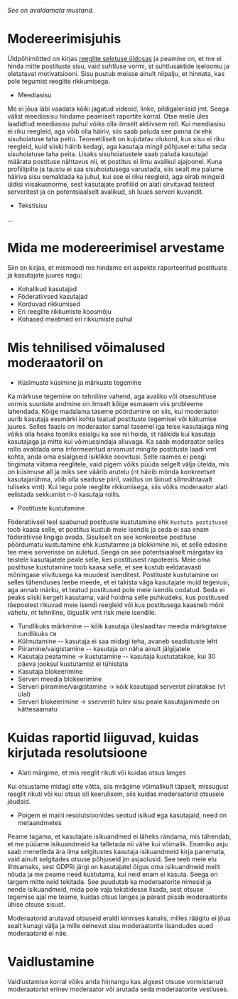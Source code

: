 _See on avaldamata mustand._

# Modereerimisjuhis

Üldpõhimõtted on kirjas [reeglite seletuse üldosas](https://kogukond.est.social/docs/reeglite-seletus/) ja peamine on, et me ei hinda mitte postituste sisu, vaid suhtluse vormi, st suhtlusaktide iseloomu ja oletatavat motivatsiooni. Sisu puutub meisse ainult niipalju, et hinnata, kas pole tegumist reeglite rikkumisega.

* Meediasisu

Me ei jõua läbi vaadata kõiki jagatud videoid, linke, pildigaleriisid jmt. Seega välist meediasisu hindame peamiselt raportite korral. Otse meile üles laadidtud meediasisu puhul võiks olla ilmselt aktiivsem roll. Kui meediasisu ei riku reegleid, aga võib olla häiriv, siis saab paluda see panna `CW` ehk sisuhoiatuse taha peitu. Teoreetiliselt on kujutatav olukord, kus sisu ei riku reegleid, kuid siiski häirib kedagi, aga kasutaja mingil põhjusel ei taha seda sisuhoiatuse taha peita. Lisaks sisuhoiatustele saab paluda kasutajal määrata postituse nähtavus nii, et postitus ei ilmu avalikul ajajoonel. Kuna profiilipilte ja taustu ei saa sisuhoiatusega varustada, siis sealt me palume häiriva sisu eemaldada ka juhul, kui see ei riku reegleid, aga eirab mingeid üldisi viisakusnorme, sest kasutajate profiilid on alati sirvitavad teistest serveritest ja on potentsiaalselt avalikud, sh luues serveri kuvandit.

* Tekstisisu

...

# Mida me modereerimisel arvestame

Siin on kirjas, et mismoodi me hindame eri aspekte raporteeritud postituste ja kasutajate juures nagu:

* Kohalikud kasutajad
* Föderatiivsed kasutajad
* Korduvad rikkumised
* Eri reeglite rikkumiste koosmõju
* Kohased meetmed eri rikkumiste puhul

# Mis tehnilised võimalused moderaatoril on

* Küsimuste küsimine ja märkuste tegemine

Ka märkuse tegemine on tehniline vahend, aga avaliku või otsesuhtluse vormis suuniste andmine on ilmselt kõige esmasem viis probleeme lahendada. Kõige madalama taseme pöördumine on siis, kui moderaator uurib kasutaja eesmärki kohta teatud postituste tegemisel või käitumise juures. Selles faasis on moderaator samal tasemel iga teise kasutajaga ning võiks olla heaks tooniks esialgu ka see nii hoida, st rääkida kui kasutaja kasutajaga ja mitte kui võimuesindaja alluvaga. Ka saab moderaator selles rollis avaldada oma informeeritud arvamust mingite postituste laadi vmt kohta, anda oma esialgseid isiklikke soovitusi. Selle raames ei peagi tingimata viitama reeglitele, vaid pigem võiks püüda selgelt välja ütelda, mis on küsimuse all ja miks see väärib arutelu (nt häirib mõnda konkreetset kasutajarühma, võib olla seaduse piiril, vaidlus on läinud silmnähtavalt tuliseks vmt). Kui tegu pole reeglite rikkumisega, siis võiks moderaator alati eelistada sekkumist n-ö kasutaja rollis.

* Postituste kustutamine

Föderatiivsel teel saabunud postituste kustutamine ehk `Kustuta postitused` toob kaasa selle, et postitus kustub meie isendis ja seda ei saa enam föderatiivse lingiga avada. Sisuliselt on see konkreetse postituse pöördumatu kustutamine ehk kustutamne ja blokkimine nii, et selle edasine tee meie serverisse on suletud. Seega on see potentsiaalselt märgatav ka teistele kasutajatele peale selle, kes postitusest rapoteeris. Meie oma postituse kustutamine toob kaasa selle, et see kustub eeldatavasti mõningase viivitusega ka muudest isenditest. Postituste kustutamine on selles tähenduses leebe meede, et ei takista väga kasutajate muid tegevusi, aga annab märku, et teatud postitused pole meie isendis oodatud. Seda ei peaks siiski kergelt kasutama, vaid hoidma selle puhkudeks, kus postitused tõepoolest rikuvad meie isendi reegleid või kus postitusega kaasneb mõni vahetu, nt tehniline, õiguslik vmt risk meie isendile.

* Tundlikuks märkimine -- kõik kasutaja üleslaaditav meedia märkgitakse tundlikuks `CW`
* Külmutamine -- kasutaja ei saa midagi teha, avaneb seadistuste leht
* Piiramine/vaigistamine -- kasutaja on näha ainult jälgijatele
* Kasutaja peatamine -> kustutamine -- kasutaja kustutatakse, kui 30 päeva jooksul kustutamist ei tühistata
* Kasutaja blokeerimine
* Serveri meedia blokeerimine
* Serveri piiramine/vaigistamine -> kõik kasutajad serverist piiratakse (vt ülal)
* Serveri blokeerimine -> sserverilt tulev sisu peale kasutajanimede on kättesaamatu

# Kuidas raportid liiguvad, kuidas kirjutada resolutsioone

* Alati märgime, et mis reeglit rikuti või kuidas otsus langes

Kui otsustame midagi ette võtta, siis mrägime võimalikult täpselt, missugust reeglit rikuti või kui otsus oli keerulisem, siis kuidas moderaatorid otsusele jõudsid.

* Poigem ei maini resolutsioonides seotud isikud ega kasutajaid, need on metaandmetes

Peame tagama, et kasutajate isikuandmed ei läheks rändama, mis tähendab, et me püüame isikuandmeid ka talletada nii vähe kui võimalik. Enamiku asju saab menetleda ära ilma selgitustes kasutaja isikuandmeid kirja panemata, vaid ainult selgitades otsuse põhjuseid jm asjaolusid. See teeb meie elu lihtsamaks, sest GDPRi järgi on kasutajatel õigus oma isikuandmeid meilt nõuda ja me peame need kustutama, kui neid enam ei kasuta. Seega on targem mitte neid tekitada. See puudutab ka moderaatorite nimesid ja nende isikuandmeid, mida pole vaja tekstidesse lisada, sest otsuse tegemise ajal me teame, kuidas otsus langes ja pärast piisab moderaatorite ühise otsuse sisust.

Moderaatorid arutavad otsuseid eraldi kinnises kanalis, milles räägitu ei jõua sealt kunagi välja ja mille eelnevat sisu moderaatorite lisandudes uued moderaatorid ei näe.

# Vaidlustamine

Vaidlustamise korral võiks anda hinnangu kas algsest otsuse vormistanud moderaatorist erinev moderaator või arutada seda moderaatorite vestluses.
